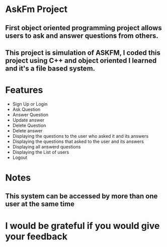 # AskFm Project
##  First object oriented programming project allows users to ask and answer questions from others. 
##  This project is simulation of ASKFM, I coded this project using C++ and object oriented I learned and it's a file based system.
# Features
- Sign Up or Login 
- Ask Question 
- Answer Question
- Update answer
- Delete Question 
- Delete answer 
- Displaying the questions to the user who asked it and its answers
- Displaying the questions that asked to the user and its answers
- Displaying all answerd questions 
- Displaying the List of users 
- Logout
 # Notes
 ## This system can be accessed by more than one user at the same time
# I would be grateful if you would give your feedback

